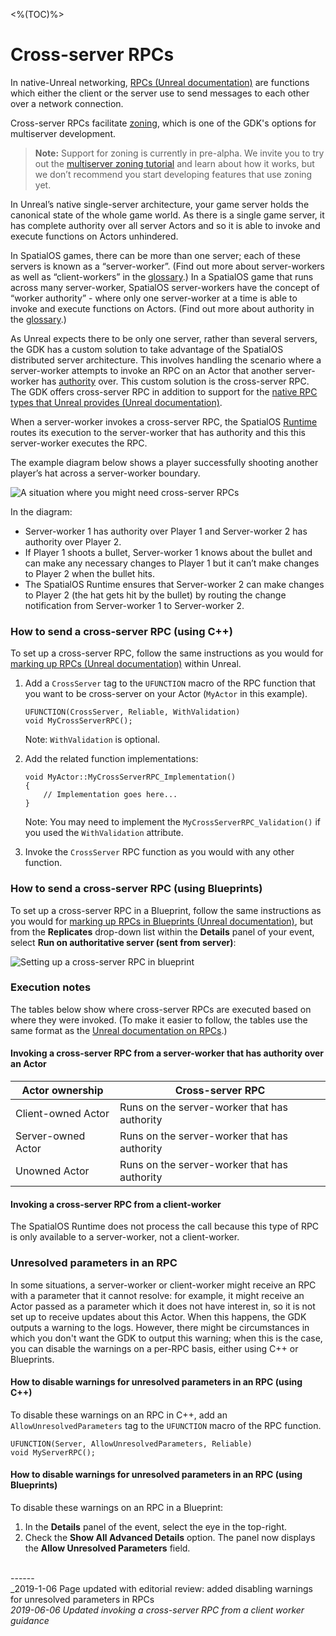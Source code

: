 <%(TOC)%>
# Cross-server RPCs

In native-Unreal networking, [RPCs (Unreal documentation)](https://docs.unrealengine.com/en-us/Gameplay/Networking/Actors/RPCs) are functions which either the client or the server use to send messages to each other over a network connection. 

Cross-server RPCs facilitate [zoning]({{urlRoot}}/content/glossary#zoning), which is one of the GDK's options for multiserver development.

> **Note:** Support for zoning is currently in pre-alpha. We invite you to try out the [multiserver zoning tutorial]({{urlRoot}}/content/tutorials/multiserver-shooter/tutorial-multiserver-intro) and learn about how it works, but we don’t recommend you start developing features that use zoning yet.

In Unreal’s native single-server architecture, your game server holds the canonical state of the whole game world. As there is a single game server, it has complete authority over all server Actors and so it is able to invoke and execute functions on Actors unhindered. 

In SpatialOS games, there can be more than one server; each of these servers is known as a “server-worker”. (Find out more about server-workers as well as “client-workers” in the [glossary]({{urlRoot}}/content/glossary#worker).) In a SpatialOS game that runs across many server-worker, SpatialOS server-workers have the concept of “worker authority” - where only one server-worker at a time is able to invoke and execute functions on Actors. (Find out more about authority in the [glossary]({{urlRoot}}/content/glossary#authority).)

As Unreal expects there to be only one server, rather than several servers, the GDK has a custom solution to take advantage of the SpatialOS distributed server architecture. This involves handling the scenario where a server-worker attempts to invoke an RPC on an Actor that another server-worker has [authority]({{urlRoot}}/content/glossary#worker) over. This custom solution is the cross-server RPC. The GDK offers cross-server RPC in addition to support for the [native RPC types that Unreal provides (Unreal documentation)](https://docs.unrealengine.com/en-us/Gameplay/Networking/Actors/RPCs).

When a server-worker invokes a cross-server RPC, the SpatialOS [Runtime]({{urlRoot}}/content/glossary#spatialos-runtime) routes its execution to the server-worker that has authority and this this server-worker executes the RPC.

The example diagram below shows a player successfully shooting another player’s hat across a server-worker boundary.

![A situation where you might need cross-server RPCs]({{assetRoot}}assets/shooting-workflow-simple.png)

In the diagram:
* Server-worker 1 has authority over Player 1 and Server-worker 2 has authority over Player 2. 
* If Player 1 shoots a bullet, Server-worker 1 knows about the bullet and can make any necessary changes to Player 1 but it can’t make changes to Player 2 when the bullet hits. 
* The SpatialOS Runtime ensures that Server-worker 2 can make changes to Player 2 (the hat gets hit by the bullet) by routing the change notification from Server-worker 1 to Server-worker 2.

### How to send a cross-server RPC (using C++)

To set up a cross-server RPC, follow the same instructions as you would for [marking up RPCs (Unreal documentation)](https://docs.unrealengine.com/en-us/Gameplay/Networking/Actors/RPCs) within Unreal.

1. Add a `CrossServer` tag to the `UFUNCTION` macro of the RPC function that you want to be cross-server on your Actor (`MyActor` in this example).

    ```
    UFUNCTION(CrossServer, Reliable, WithValidation)
    void MyCrossServerRPC();
    ```

    Note: `WithValidation` is optional.

1. Add the related function implementations:
    ```
    void MyActor::MyCrossServerRPC_Implementation()
    {
        // Implementation goes here...
    }
   ```
   Note: You may need to implement the `MyCrossServerRPC_Validation()` if you used the `WithValidation` attribute.

1. Invoke the `CrossServer` RPC function as you would with any other function.

### How to send a cross-server RPC (using Blueprints)

To set up a cross-server RPC in a Blueprint, follow the same instructions as you would for [marking up RPCs in Blueprints (Unreal documentation)](https://docs.unrealengine.com/en-us/Gameplay/Networking/Actors/RPCs#blueprints), but from the **Replicates** drop-down list within the **Details** panel of your event, select **Run on authoritative server (sent from server)**:

![Setting up a cross-server RPC in blueprint]({{assetRoot}}assets/screen-grabs/crossserver-blueprint.png)

### Execution notes

The tables below show where cross-server RPCs are executed based on where they were invoked. (To make it easier to follow, the tables use the same format as the [Unreal documentation on RPCs](https://docs.unrealengine.com/en-us/Gameplay/Networking/Actors/RPCs#rpcinvokedfromtheserver).)

#### Invoking a cross-server RPC from a server-worker that has authority over an Actor

| **Actor ownership** | **Cross-server RPC**
|-----------|---------
| Client-owned Actor | Runs on the server-worker that has authority
| Server-owned Actor | Runs on the server-worker that has authority
| Unowned Actor | Runs on the server-worker that has authority

#### Invoking a cross-server RPC from a client-worker

The SpatialOS Runtime does not process the call because this type of RPC is only available to a server-worker, not a client-worker.

### Unresolved parameters in an RPC

In some situations, a server-worker or client-worker might receive an RPC with a parameter that it cannot resolve: for example, it might receive an Actor passed as a parameter which it does not have interest in, so it is not set up to receive updates about this Actor. When this happens, the GDK outputs a warning to the logs. However, there might be circumstances in which you don't want the GDK to output this warning; when this is the case, you can disable the warnings on a per-RPC basis, either using C++ or Blueprints.

#### How to disable warnings for unresolved parameters in an RPC (using C++)

To disable these warnings on an RPC in C++, add an `AllowUnresolvedParameters` tag to the `UFUNCTION` macro of the RPC function.

```
UFUNCTION(Server, AllowUnresolvedParameters, Reliable)
void MyServerRPC();
```

#### How to disable warnings for unresolved parameters in an RPC (using Blueprints)

To disable these warnings on an RPC in a Blueprint:
1.  In the **Details** panel of the event, select the eye in the top-right.
2. Check the **Show All Advanced Details** option. 
The panel now displays the **Allow Unresolved Parameters** field.

<br/>------<br/>
_2019-1-06 Page updated with editorial review: added disabling warnings for unresolved parameters in RPCs
<br/>
_2019-06-06 Updated invoking a cross-server RPC from a client worker guidance_
